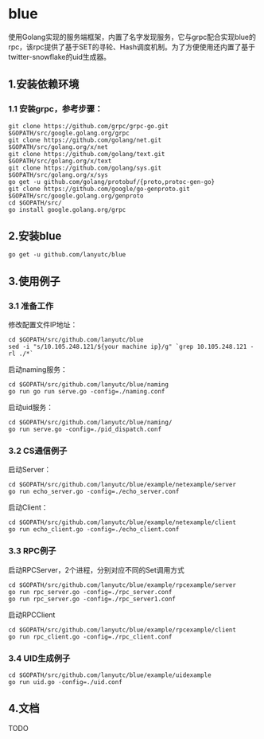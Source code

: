 # blue 
使用Golang实现的服务端框架，内置了名字发现服务，它与grpc配合实现blue的rpc，该rpc提供了基于SET的寻轮、Hash调度机制。为了方便使用还内置了基于twitter-snowflake的uid生成器。

## 1.安装依赖环境  
### 1.1 安装grpc，参考步骤：  
```
git clone https://github.com/grpc/grpc-go.git $GOPATH/src/google.golang.org/grpc  
git clone https://github.com/golang/net.git $GOPATH/src/golang.org/x/net  
git clone https://github.com/golang/text.git $GOPATH/src/golang.org/x/text  
git clone https://github.com/golang/sys.git $GOPATH/src/golang.org/x/sys   
go get -u github.com/golang/protobuf/{proto,protoc-gen-go}  
git clone https://github.com/google/go-genproto.git $GOPATH/src/google.golang.org/genproto  
cd $GOPATH/src/  
go install google.golang.org/grpc  
```

## 2.安装blue
```
go get -u github.com/lanyutc/blue  
```

## 3.使用例子
### 3.1 准备工作
修改配置文件IP地址：
```
cd $GOPATH/src/github.com/lanyutc/blue  
sed -i "s/10.105.248.121/${your machine ip}/g" `grep 10.105.248.121 -rl ./*`  
```
启动naming服务：
```
cd $GOPATH/src/github.com/lanyutc/blue/naming
go run go run serve.go -config=./naming.conf
```
启动uid服务：
```
cd $GOPATH/src/github.com/lanyutc/blue/naming/
go run serve.go -config=./pid_dispatch.conf
```
### 3.2 CS通信例子  
启动Server：
```
cd $GOPATH/src/github.com/lanyutc/blue/example/netexample/server
go run echo_server.go -config=./echo_server.conf
```
启动Client：
```
cd $GOPATH/src/github.com/lanyutc/blue/example/netexample/client
go run echo_client.go -config=./echo_client.conf
```
### 3.3 RPC例子  
启动RPCServer，2个进程，分别对应不同的Set调用方式
```
cd $GOPATH/src/github.com/lanyutc/blue/example/rpcexample/server
go run rpc_server.go -config=./rpc_server.conf
go run rpc_server.go -config=./rpc_server1.conf
```
启动RPCClient
```
cd $GOPATH/src/github.com/lanyutc/blue/example/rpcexample/client
go run rpc_client.go -config=./rpc_client.conf
```
### 3.4 UID生成例子  
```
cd $GOPATH/src/github.com/lanyutc/blue/example/uidexample
go run uid.go -config=./uid.conf
```

## 4.文档  
TODO
